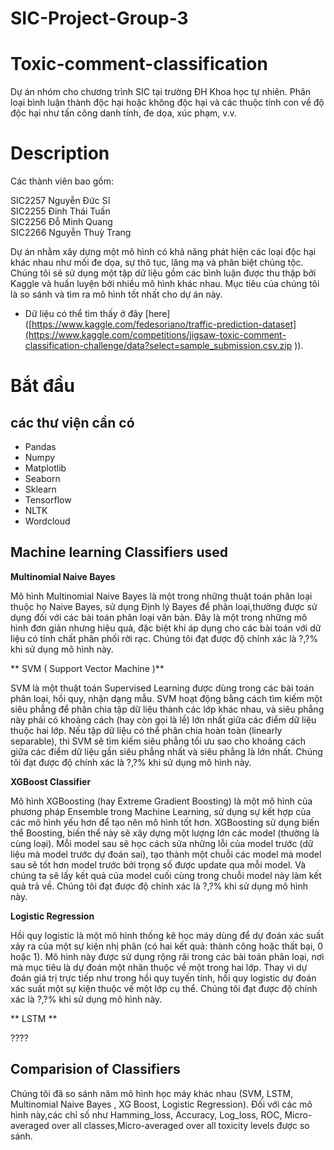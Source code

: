 # SIC-Project-Group-3
# Toxic-comment-classification
Dự án nhóm cho chương trình SIC tại trường ĐH Khoa học tự nhiên.
Phân loại bình luận thành độc hại hoặc không độc hại và các thuộc tính con về độ độc hại như tấn công danh tính, đe dọa, xúc phạm, v.v.
# Description
Các thành viên bao gồm:

SIC2257 Nguyễn Đức Sĩ   
SIC2255 Đinh Thái Tuấn  
SIC2256 Đỗ Minh Quang  
SIC2266 Nguyễn Thuỳ Trang 

Dự án nhằm xây dựng một mô hình có khả năng phát hiện các loại độc hại khác nhau như mối đe dọa, sự thô tục, lăng mạ và phân biệt chủng tộc. Chúng tôi sẽ sử dụng một tập dữ liệu gồm các bình luận được thu thập bởi Kaggle và huấn luyện bởi nhiều mô hình khác nhau. Mục tiêu của chúng tôi là so sánh và tìm ra mô hình tốt nhất cho dự án này.
- Dữ liệu có thể tìm thấy ở đây [here]([https://www.kaggle.com/fedesoriano/traffic-prediction-dataset](https://www.kaggle.com/competitions/jigsaw-toxic-comment-classification-challenge/data?select=sample_submission.csv.zip
)).

# Bắt đầu
## các thư viện cần có 
- Pandas
- Numpy
- Matplotlib
- Seaborn
- Sklearn
- Tensorflow
- NLTK
- Wordcloud

## Machine learning Classifiers used
 **Multinomial Naive Bayes**
 
 
Mô hình Multinomial Naive Bayes là một trong những thuật toán phân loại thuộc họ Naive Bayes, sử dụng Định lý Bayes để phân loại,thường được sử dụng đối với các bài toán phân loại văn bản. Đây là một trong những mô hình đơn giản nhưng hiệu quả, đặc biệt khi áp dụng cho các bài toán với dữ liệu có tính chất phân phối rời rạc. Chúng tôi đạt được độ chính xác là ?,?% khi sử dụng mô hình này.

** SVM ( Support Vector Machine )**

SVM là một thuật toán Supervised Learning được dùng trong các bài toán phân loại, hồi quy, nhận dạng mẫu. SVM hoạt động bằng cách tìm kiếm một siêu phẳng để phân chia tập dữ liệu thành các lớp khác nhau, và siêu phẳng này phải có khoảng cách (hay còn gọi là lề) lớn nhất giữa các điểm dữ liệu thuộc hai lớp. Nếu tập dữ liệu có thể phân chia hoàn toàn (linearly separable), thì SVM sẽ tìm kiếm siêu phẳng tối ưu sao cho khoảng cách giữa các điểm dữ liệu gần siêu phẳng nhất và siêu phẳng là lớn nhất. Chúng tôi đạt được độ chính xác là ?,?% khi sử dụng mô hình này.

**XGBoost Classifier**

Mô hình XGBoosting (hay Extreme Gradient Boosting) là một mô hình của phương pháp Ensemble trong Machine Learning, sử dụng sự kết hợp của các mô hình yếu hơn để tạo nên mô hình tốt hơn. XGBoosting sử dụng biến thể Boosting, biến thể này sẽ xây dựng một lượng lớn các model (thường là cùng loại). Mỗi model sau sẽ học cách sửa những lỗi của model trước (dữ liệu mà model trước dự đoán sai), tạo thành một chuỗi các model mà model sau sẽ tốt hơn model trước bởi trọng số được update qua mỗi model. Và chúng ta sẽ lấy kết quả của model cuối cùng trong chuỗi model này làm kết quả trả về. Chúng tôi đạt được độ chính xác là ?,?% khi sử dụng mô hình này.

**Logistic Regression**

Hồi quy logistic là một mô hình thống kê học máy dùng để dự đoán xác suất xảy ra của một sự kiện nhị phân (có hai kết quả: thành công hoặc thất bại, 0 hoặc 1). Mô hình này được sử dụng rộng rãi trong các bài toán phân loại, nơi mà mục tiêu là dự đoán một nhãn thuộc về một trong hai lớp. Thay vì dự đoán giá trị trực tiếp như trong hồi quy tuyến tính, hồi quy logistic dự đoán xác suất một sự kiện thuộc về một lớp cụ thể. Chúng tôi đạt được độ chính xác là ?,?% khi sử dụng mô hình này.

** LSTM **

????

## Comparision of Classifiers
Chúng tôi đã so sánh năm mô hình học máy khác nhau (SVM, LSTM, Multinomial Naive Bayes , XG Boost, Logistic Regression). Đối với các mô hình này,các chỉ số như Hamming_loss, Accuracy, Log_loss, ROC, Micro-averaged over all classes,Micro-averaged over all toxicity levels được so sánh.




